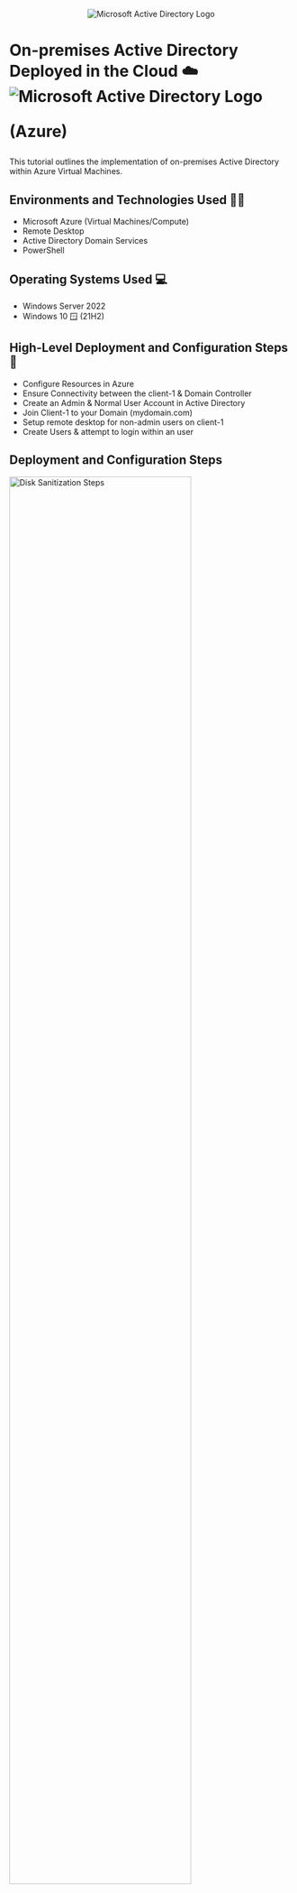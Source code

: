 <p align="center">
<img src="https://user-images.githubusercontent.com/123595654/219353683-95266159-08a0-4165-a5ed-cb9487a0670a.gif" alt="Microsoft Active Directory Logo"/>
</p>

<h1>On-premises Active Directory Deployed in the Cloud ☁️  

<img src="https://user-images.githubusercontent.com/123595654/219356229-2859fb38-37ec-4593-9705-9cd05bcc8a53.gif" alt="Microsoft Active Directory Logo"/>
</p>

(Azure)</h1>
This tutorial outlines the implementation of on-premises Active Directory within Azure Virtual Machines.<br />


<h2>Environments and Technologies Used 🧑‍💻</h2>

- Microsoft Azure (Virtual Machines/Compute)
- Remote Desktop
- Active Directory Domain Services
- PowerShell

<h2>Operating Systems Used  💻 </h2>

- Windows Server 2022
- Windows 10 🪟 (21H2)

<h2>High-Level Deployment and Configuration Steps 📝</h2>

- Configure Resources in Azure 
- Ensure Connectivity between the client-1 & Domain Controller 
- Create an Admin & Normal User Account in Active Directory 
- Join Client-1 to your Domain (mydomain.com)
- Setup remote desktop for non-admin users on client-1
- Create Users & attempt to login within an user 

<h2>Deployment and Configuration Steps</h2>

<p>
<img src="https://i.imgur.com/yyQUwSx.png" height="80%" width="80%" alt="Disk Sanitization Steps"/>
</p>
<p>
Configure Resources in Azure 

- Create two VMs inside of Azure, One named the Domain Controller or (DC-1) operating on (Windows Server 2022) & the other virtual machine named, “Client-1” operating on (Windows 10). 

- By doing this, first create a resource group. Scroll upwards to the, "create resource group" tab or simply type it in the search bar. Once created, name the resource group, review it, and finalize it. When done scroll to, "create a virtual machine." Next, create the virtual machine and name it, "DC-1." Click the, "Plus" (+) button under, "Virtual machines" and fill out any information regarding the VM. Make sure the VM has the same region created with the resource group. Afterwards, create a login and password for the VM to further access that VM on a Remote Desktop. Once done, review and finalize the VM. Subsequently, repeat the process above and create another VM named, "Client-1." All VMs & resource groups should be under the same region and have the same defaulted vnet in their configurations. 

<img src="https://i.imgur.com/mVEFFjn.png" height="80%" width="80%" alt="Disk Sanitization Steps"/>

Set Domain Controller's NIC Private IP address from dynamic to static. 

- By doing this, type in virtual machines in the search bar and click on the domain controller VM. Scroll to networking on the left column & click it. Once it opens, press on the blue highlighted link next to the, "Network interface." Scroll to the left column under, "settings" and hit the, "IP configurations" tab. When it opens, scroll down and click the selected name of the IP. As soon as it opens, change the assignment from, "Dynamic" to "static" and press the save logo on top. 
</p>
<br />

<p>
<img src="https://i.imgur.com/7zCkC0T.png" height="80%" width="80%" alt="Disk Sanitization Steps"/>
</p>
<p>
Ensure Connectivity between the client-1 & Domain Controller

- Login to Client-1 with Remote Desktop and ping DC-1’s private IP address with ping -t <ip address> (perpetual ping)

- By doing this, get the public IP address from Client-1, copy and paste the IP address into the remote desktop application, and sign in. Do the same process for DC-1. Once logged into both remote desktops, navigate back to azure and copy the private IP address for DC-1. Once DC-1’s private IP address is copied, log into client-1’s remote desktop and open the command prompt. Once opened, ping the domain controller's private IP, resulting in (Ping -t (DC-1 PRIVATE IP)). After you press enter, you should receive a time-out message. This, “Time-out” message is due to the Domain controller's firewalls blocking the “ICMP” traffic. 


<img src="https://i.imgur.com/JfuKIrc.png" height="80%" width="80%" alt="Disk Sanitization Steps"/>

- Login to the Domain Controller and enable ICMPv4 on the local windows Firewall
 
- We will go to the Domain controller's public IP address and copy it. Once copied, go into the remote desktop and log in with your credentials. Once you are signed in to DC-1’s desktop, click the windows icon at the bottom left or the start button and search wf.msc (Windows Defender Firewall). Once searched, open it and head to “inbound rules” located in the left column. Scan and find the category that falls under the protocol column. When you find the column scroll down until you locate ICMPv4. Verify it instates the name, “Core Networking Diagnostics-ICMP Echo Request”. After you locate it, enable both rows of “ICMP Echo Requests”. 


<img src="https://i.imgur.com/gJoKozF.png" height="80%" width="80%" alt="Disk Sanitization Steps"/>

Check back at Client-1's Remote Desk Top to see the ping succeed

- Once both of the “Core Network Diagnostics-ICMP Echo Requests” are enabled, check Client-1’s command prompt. The Domain controller's or (DC-1’s) reply sequence has ceased to timed out and has allowed the ICMP traffic to come through the firewalls. 

- Type in control C to stop the (Ping -t) from continuing. In conclusion, now that DC-1’s firewalls are allowing the ICMP traffic to proceed, there can be communication between Client-1 and the domain controller. 

</p>
<br />

<p>
<img src="https://i.imgur.com/6TF60Bj.png" height="80%" width="80%" alt="Disk Sanitization Steps"/>
</p>
<p>
Create an Admin & Normal User Account in Active Directory 

- Open the Active Directory Users and Computers console. You can do this by clicking on the Start button, selecting Administrative Tools, and then selecting Active Directory Users and Computers.

- Navigate to the container where you want to create the user accounts. This is typically the Users container in the domain.

- Right-click on the container and select New -> User. This will open the New Object - User wizard.

- In the first screen of the wizard, enter the user's first name, last name, and username. You can also enter a display name, which is what will appear in the Global Address List.

- In the second screen of the wizard, enter and confirm a password for the user.
In the third screen of the wizard, select the user's group membership. For an admin account, you will want to add the user to the Domain Admins group. For a normal user account, you can add the user to any appropriate groups based on their role.
 
- Click Next to review your selections, and then click Finish to create the user account. Once you've created the user accounts, you can set additional properties and configure any necessary permissions for the accounts. It's also important to regularly review user accounts and adjust their group membership and permissions as needed to maintain security and compliance.
</p>
<br />


<p>
<img src="https://i.imgur.com/zRuXEB2.png" height="80%" width="80%" alt="Disk Sanitization Steps"/>
</p>
<p>
Join Client-1 to your Domain (mydomain.com)

- To join a client computer to a domain (in this example, "mydomain.com"), follow these steps:

- Log in to the client computer (Client-1) using an administrator account.

- Open the Control Panel and navigate to System and Security -> System.
 
- Click on "Change settings" next to "Computer name, domain, and workgroup settings".

- Click "Change" next to "To rename this computer or change its domain or workgroup".

- Select the "Domain" option and enter the name of your domain (in this example, "mydomain.com"). Click "OK".

- Enter the credentials of a user account with permission to join a computer to the domain. This is typically a domain administrator account.

- Click "OK" to confirm the domain change and restart the computer when prompted.

- After the computer restarts, log in using an account from the domain (in this example, "mydomain.com").

Once the client computer (Client-1) is joined to the domain, you can configure various domain policies, manage user accounts and permissions, and perform other domain-related tasks from the domain controller or other administrative workstations. It's important to ensure that the client computer is properly secured and updated with the latest patches and antivirus software before joining it to the domain to minimize security risks.
</p>
<br />


<p>
<img src="https://i.imgur.com/oUHjORp.png" height="80%" width="80%" alt="Disk Sanitization Steps"/>
</p>
<p>
Setup Remote Desktop for non-admin users on client-1

- To set up Remote Desktop for non-admin users on Client-1, follow these steps:

- Log in to Client-1 using an administrator account.

- Open the Control Panel and navigate to System and Security -> System.

- Click on "Remote settings" on the left-hand side of the screen.

- In the "Remote" tab, select "Allow remote connections to this computer" and choose the appropriate option for your network security.

- Click on "Select Users".

- Click on "Add" to add a new user account.

- Type the name of the non-admin user you want to grant remote access to and click "OK".

- Choose the appropriate option for the user's remote access permissions, either "Full Control" or "Remote Desktop Users".

- Click "OK" to confirm the user's remote access permissions.

- Close the Remote Desktop settings and log out of the administrator account.

After completing these steps, the non-admin user should be able to connect to Client-1 via Remote Desktop using their own credentials. Note that the non-admin user may need to install the Remote Desktop client software on their own computer if it's not already installed. Additionally, it's important to ensure that the non-admin user's account is properly secured and has the necessary permissions to perform remote tasks on Client-1 to minimize security risks.
</p>
<br />

<p>
<img src="https://i.imgur.com/DJmEXEB.png" height="80%" width="80%" alt="Disk Sanitization Steps"/>
</p>
<p>
Create additional Users & attempt to log into Client-1 with one of the users 

- To create additional users and attempt to log into Client-1 with one of the users, follow these steps:

- Log in to Client-1 using an administrator account.

- Open the Control Panel and navigate to User Accounts -> Manage another account.

- Click on "Add a new user in PC settings".

- Enter the new user's email address or phone number and click "Next".

Choose whether to create a Microsoft account or a local account for the new user. If you choose to create a Microsoft account, the user will need to sign up for a Microsoft account if they don't already have one. If you choose to create a local account, you will need to set a username and password for the user.

- Click "Finish" to create the new user account.

- To log in to Client-1 with the new user account, log out of the administrator account and click on the "Other user" button on the login screen.

- Enter the username and password for the new user account and click "Sign in".

- If the login is successful, the new user account should be able to access the desktop and applications on Client-1.

Repeat steps 3-6 to create additional users as needed. It's important to ensure that each user account is properly secured and has the appropriate permissions to access the resources they need on Client-1.
</p>
<br />
